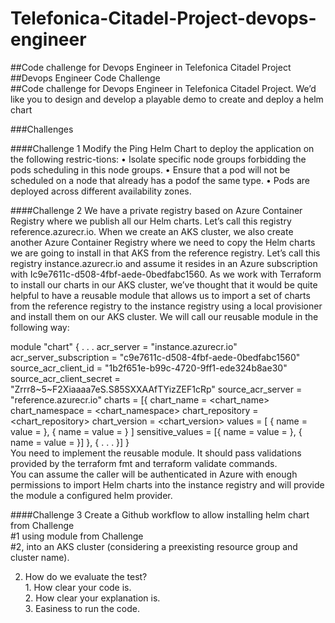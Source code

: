 # Telefonica-Citadel-Project-devops-engineer
<p>
  ##Code challenge for Devops Engineer in Telefonica Citadel Project <br />
  ##Devops Engineer Code Challenge <br />
  ##Code challenge for Devops Engineer in Telefonica Citadel Project. We’d like you to design and develop a playable demo to create and deploy a helm chart <br />
</p>
  ###Challenges

   ####Challenge 1
   Modify the Ping Helm Chart to deploy the application on the following restric-tions:
   • Isolate specific node groups forbidding the pods scheduling in this node groups.
   • Ensure that a pod will not be scheduled on a node that already has a podof the same type.
   • Pods are deployed across different availability zones.

   ####Challenge 2
  We have a private registry based on Azure Container Registry where we publish all our Helm charts. Let’s call this registry reference.azurecr.io.
  When we create an AKS cluster, we also create another Azure Container Registry where we need to copy the Helm charts we are going to install in that AKS from the reference registry. Let’s call this registry instance.azurecr.io and assume it resides in an Azure subscription with Ic9e7611c-d508-4fbf-aede-0bedfabc1560.
  As we work with Terraform to install our charts in our AKS cluster, we’ve thought that it would be quite helpful to have a reusable module that allows us
  to import a set of charts from the reference registry to the instance registry
  using a local provisioner and install them on our AKS cluster.
  We will call our reusable module in the following way:

  module "chart" {
  . . .
  acr_server = "instance.azurecr.io"
  acr_server_subscription = "c9e7611c-d508-4fbf-aede-0bedfabc1560"
  source_acr_client_id = "1b2f651e-b99c-4720-9ff1-ede324b8ae30"
  source_acr_client_secret = "Zrrr8~5~F2Xiaaaa7eS.S85SXXAAfTYizZEF1cRp"
  source_acr_server = "reference.azurecr.io"
  charts = [{
   chart_name = <chart_name>
   chart_namespace = <chart_namespace>
   chart_repository = <chart_repository>
   chart_version = <chart_version>
   values = [
   {
     name = <name>
     value = <value>
   },
   {
     name = <name>
     value = <value>
   }
   ]
   sensitive_values = [{
     name = <name>
     value = <value>
   },
   {
     name = <name>
     value = <value>
   }]
  },
  {
    . . .
  }]
  }  
  You need to implement the reusable module. It should pass validations provided by the terraform fmt and terraform validate commands.  
  You can assume the caller will be authenticated in Azure with enough permissions to import Helm charts into the instance registry and will provide the   module a configured helm provider.

  ####Challenge 3
  Create a Github workflow to allow installing helm chart from Challenge   
  #1 using module from Challenge  
  #2, into an AKS cluster (considering a preexisting resource group and cluster name).  

  2. How do we evaluate the test?  
    1. How clear your code is.  
    2. How clear your explanation is.  
    3. Easiness to run the code.  
